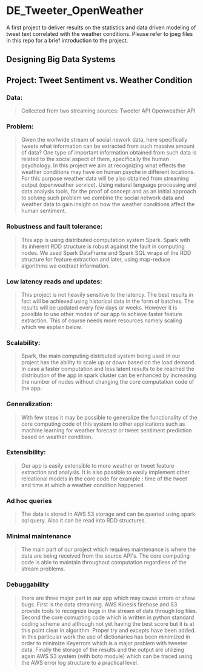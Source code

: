 # DE_Tweeter_OpenWeather
A first project to deliver results on the statistics and data driven modeling of tweet text correlated with the weather conditions. Please refer to jpeg files in this repo for a brief introduction to the project.



Designing Big Data Systems
-----------------

Project: Tweet Sentiment vs. Weather Condition 
--------------------------
### Data: 
> Collected from two streaming sources:
> Tweeter API 
> Openweather API



### Problem:

> Given the worlwide stream of social nework data, here specifically tweets what information can be extracted from such massive amount of data? One type of important information obtained from such data is related to the social aspect of them, specifically the human psychology. In this project we aim at recognizing what effects the weather conditions may have on human psyche in different locations. For this purpose weather data will be also obtained from streaming output (openweather service). Using natural language processing and data analysis tools, for the proof of concept and as an initial approach to solving such problem we combine the social network data and weather data to gain insight on how the weather conditions affect the human sentiment.


### Robustness and fault tolerance:

> This app is using distributed computation system Spark. Spark with its inherent RDD structure is robust against the fault in computing nodes. We used Spark DataFrame and Spark SQL wraps of the RDD structure for feature extraction and later, using map-reduce algorithms we exctract information.


### Low latency reads and updates:

> This project is not heavily sensitive to the latency. The best results in fact will be achieved using historical data in the form of batches. The results will be updated every few days or weeks. However it is possible to use other modes of our app to achieve faster feature extraction. This of course needs more resources namely scaling which we explain below.


### Scalability:

> Spark, the main computing distrbuted system being used in our project has the ability to scale up or down based on the load demand. In case a faster computation and less latent results to be reached the distribution of the app in spark cluster can be enhanced by increasing the number of nodes without changing the core computation code of the app.

### Generalization:

> With few steps it may be possible to generalize the functionality of the core computing code of this system to other applications such as machine learning for weather forecast or tweet sentiment prediction based on weather condition.

### Extensibility:

> Our app is easily extensible to more weather or tweet feature extraction and analysis. It is also possible to easily implement other releational models in the core code for example : time of the tweet and time at which a weather condition happened. 


### Ad hoc queries

> The data is stored in AWS S3 storage and can be queried using spark sql query. Also it can be read into RDD structures.


### Minimal maintenance

> The main part of our project which requires maintenance is where the data are being received from the source API's. The core computing code is able to maintain throughout computation regardless of the stream problems.


### Debuggability

> there are three major part in our app which may cause errors or show bugs. First is the data streaming. AWS Kinesis firehose and S3 provide tools to recognize bugs in the stream of data through log files. Second the core comupting code which is written in python standard coding scheme and although not yet having the best score but it is at this point clear in algorithm. Proper try and excepts have been added. In this particular work the use of dictionaries has been minimized in order to minimize Keyerrors which is a major problem with tweeter data. Finally the storage of the results and the output are utilizing again AWS S3 system (with boto module) which can be traced using the AWS error log structure to a practical level.

